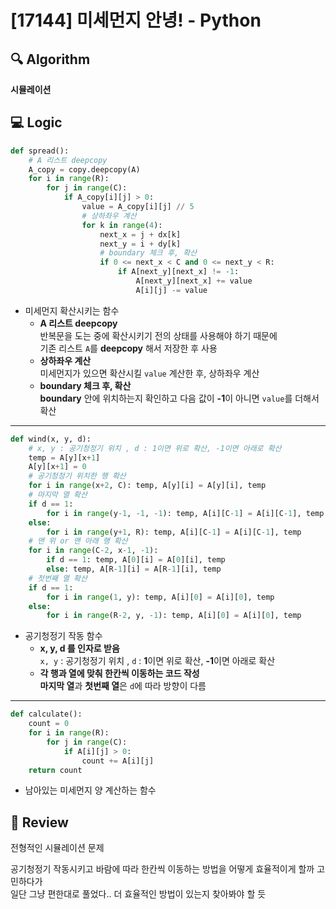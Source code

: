 # [17144] 미세먼지 안녕! - Python

## 🔍 Algorithm
**시뮬레이션**

## 💻 Logic

```Python
def spread():
    # A 리스트 deepcopy
    A_copy = copy.deepcopy(A)
    for i in range(R):
        for j in range(C):
            if A_copy[i][j] > 0:
                value = A_copy[i][j] // 5
                # 상하좌우 계산
                for k in range(4):
                    next_x = j + dx[k]
                    next_y = i + dy[k]
                    # boundary 체크 후, 확산
                    if 0 <= next_x < C and 0 <= next_y < R:
                        if A[next_y][next_x] != -1:
                            A[next_y][next_x] += value
                            A[i][j] -= value
```

- 미세먼지 확산시키는 함수  
  - **A 리스트 deepcopy**  
    반복문을 도는 중에 확산시키기 전의 상태를 사용해야 하기 때문에  
    기존 리스트 `A`를 **deepcopy** 해서 저장한 후 사용  
  - **상하좌우 계산**  
    미세먼지가 있으면 확산시킬 `value` 계산한 후, 상하좌우 계산  
  - **boundary 체크 후, 확산**  
    **boundary** 안에 위치하는지 확인하고 다음 값이 **-1**이 아니면 `value`를 더해서 확산  

---

```Python
def wind(x, y, d):
    # x, y : 공기청정기 위치 , d : 1이면 위로 확산, -1이면 아래로 확산
    temp = A[y][x+1]
    A[y][x+1] = 0
    # 공기청정기 위치한 행 확산
    for i in range(x+2, C): temp, A[y][i] = A[y][i], temp
    # 마지막 열 확산
    if d == 1:
        for i in range(y-1, -1, -1): temp, A[i][C-1] = A[i][C-1], temp
    else:
        for i in range(y+1, R): temp, A[i][C-1] = A[i][C-1], temp
    # 맨 위 or 맨 아래 행 확산
    for i in range(C-2, x-1, -1): 
        if d == 1: temp, A[0][i] = A[0][i], temp
        else: temp, A[R-1][i] = A[R-1][i], temp
    # 첫번째 열 확산
    if d == 1:
        for i in range(1, y): temp, A[i][0] = A[i][0], temp
    else:
        for i in range(R-2, y, -1): temp, A[i][0] = A[i][0], temp
```

- 공기청정기 작동 함수  
  - **x, y, d 를 인자로 받음**  
    `x, y` : 공기청정기 위치 , `d` : **1**이면 위로 확산, **-1**이면 아래로 확산  
  - **각 행과 열에 맞춰 한칸씩 이동하는 코드 작성**  
    **마지막 열**과 **첫번째 열**은 `d`에 따라 방향이 다름  

---

```Python
def calculate():
    count = 0
    for i in range(R):
        for j in range(C):
            if A[i][j] > 0:
                count += A[i][j]
    return count
```

- 남아있는 미세먼지 양 계산하는 함수  


## 📝 Review

전형적인 시뮬레이션 문제  

공기청정기 작동시키고 바람에 따라 한칸씩 이동하는 방법을 어떻게 효율적이게 할까 고민하다가  
일단 그냥 편한대로 풀었다..  더 효율적인 방법이 있는지 찾아봐야 할 듯  
